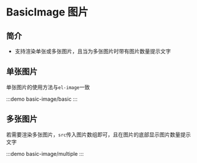 # BasicImage 图片

## 简介

- 支持渲染单张或多张图片，且当为多张图片时带有图片数量提示文字

## 单张图片

单张图片的使用方法与`el-image`一致

:::demo
basic-image/basic
:::

## 多张图片

若需要渲染多张图片，`src`传入图片数组即可，且在图片的底部显示图片数量提示文字

:::demo
basic-image/multiple
:::
